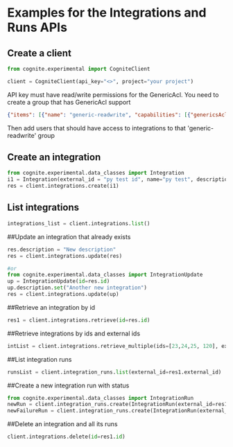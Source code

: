 # Examples for the Integrations and Runs APIs
## Create a client
```python
from cognite.experimental import CogniteClient

client = CogniteClient(api_key="<>", project="your project")
```
API key must have read/write permissions for the GenericAcl.
You need to create a group that has GenericAcl support
```json
{"items": [{"name": "generic-readwrite", "capabilities": [{"genericsAcl": {"actions": ["READ", "WRITE"], "scope": {"all": {}}}}]}]}
``` 
Then add users that should have access to integrations to that 'generic-readwrite' group


## Create an integration
```python
from cognite.experimental.data_classes import Integration	
i1 = Integration(external_id = "py test id", name="py test", description = "python generated", data_set_id = 1, schedule = "", contacts = [{"name": "Alex", "email": "Alex@test.no", "sendNotification": True}])
res = client.integrations.create(i1)
```

## List integrations
```python
integrations_list = client.integrations.list()
```

##Update an integration that already exists
```python
res.description = "New description"
res = client.integrations.update(res)

#or
from cognite.experimental.data_classes import IntegrationUpdate	
up = IntegrationUpdate(id=res.id)
up.description.set("Another new integration")
res = client.integrations.update(up)
```

##Retrieve an integration by id
```python
res1 = client.integrations.retrieve(id=res.id)
```

##Retrieve integrations by ids and external ids
```python
intList = client.integrations.retrieve_multiple(ids=[23,24,25, 120], external_ids=['test_id'])
```

##List integration runs 
```python
runsList = client.integration_runs.list(external_id=res1.external_id)
```

##Create a new integration run with status
```python
from cognite.experimental.data_classes import IntegrationRun	
newRun = client.integration_runs.create(IntegrationRun(external_id=res1.external_id, status="success"))
newFailureRun = client.integration_runs.create(IntegrationRun(external_id=res1.external_id, status="failure", message = "Error message"))
```

##Delete an integration and all its runs
```python
client.integrations.delete(id=res1.id)
```
